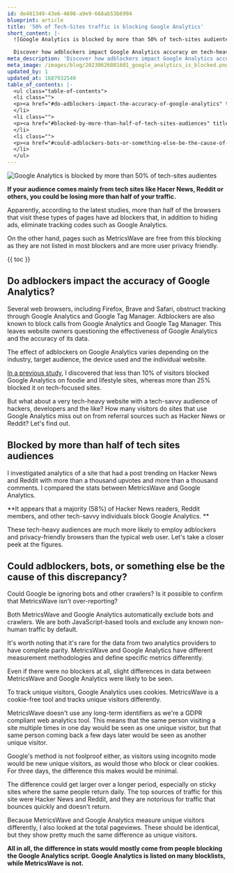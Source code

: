 ```yaml
---
id: de481349-43e6-4698-a9e9-668ab53b6994
blueprint: article
title: '50% of Tech-Sites traffic is blocking Google Analytics'
short_content: |-
  ![Google Analytics is blocked by more than 50% of tech-sites audientes](/images/blog/20230626081601_google_analytics_is_blocked.png)

  Discover how adblockers impact Google Analytics accuracy on tech-heavy sites with a tech-savvy audience. Learn the cause of discrepancies between MetricsWave and Google Analytics.
meta_description: 'Discover how adblockers impact Google Analytics accuracy on tech-heavy sites with a tech-savvy audience. Learn the cause of discrepancies between MetricsWave and Google Analytics.'
meta_image: /images/blog/20230626081601_google_analytics_is_blocked.png
updated_by: 1
updated_at: 1687932549
table_of_contents: |-
  <ul class="table-of-contents">
  <li class="">
  <p><a href="#do-adblockers-impact-the-accuracy-of-google-analytics" title="Do adblockers impact the accuracy of Google Analytics?">Do adblockers impact the accuracy of Google Analytics?</a></p>
  </li>
  <li class="">
  <p><a href="#blocked-by-more-than-half-of-tech-sites-audiences" title="Blocked by more than half of tech sites audiences">Blocked by more than half of tech sites audiences</a></p>
  </li>
  <li class="">
  <p><a href="#could-adblockers-bots-or-something-else-be-the-cause-of-this-discrepancy" title="Could adblockers, bots, or something else be the cause of this discrepancy?">Could adblockers, bots, or something else be the cause of this discrepancy?</a></p>
  </li>
  </ul>
---
```

![Google Analytics is blocked by more than 50% of tech-sites audientes](/images/blog/20230626081601_google_analytics_is_blocked.png)

**If your audience comes mainly from tech sites like Hacer News, Reddit or others, you could be losing more than half of your traffic.**

Apparently, according to the latest studies, more than half of the browsers that visit these types of pages have ad blockers that, in addition to hiding ads, eliminate tracking codes such as Google Analytics.

On the other hand, pages such as MetricsWave are free from this blocking as they are not listed in most blockers and are more user privacy friendly.

{{ toc }}

## Do adblockers impact the accuracy of Google Analytics?

Several web browsers, including Firefox, Brave and Safari, obstruct tracking through Google Analytics and Google Tag Manager. Adblockers are also known to block calls from Google Analytics and Google Tag Manager. This leaves website owners questioning the effectiveness of Google Analytics and the accuracy of its data. 

The effect of adblockers on Google Analytics varies depending on the industry, target audience, the device used and the individual website. 

[In a previous study](https://markosaric.com/google-analytics-blocking/), I discovered that less than 10% of visitors blocked Google Analytics on foodie and lifestyle sites, whereas more than 25% blocked it on tech-focused sites. 

But what about a very tech-heavy website with a tech-savvy audience of hackers, developers and the like? How many visitors do sites that use Google Analytics miss out on from referral sources such as Hacker News or Reddit? Let's find out.

## Blocked by more than half of tech sites audiences

I investigated analytics of a site that had a post trending on Hacker News and Reddit with more than a thousand upvotes and more than a thousand comments. I compared the stats between MetricsWave and Google Analytics. 

**It appears that a majority (58%) of Hacker News readers, Reddit members, and other tech-savvy individuals block Google Analytics. **

These tech-heavy audiences are much more likely to employ adblockers and privacy-friendly browsers than the typical web user. Let's take a closer peek at the figures.

## Could adblockers, bots, or something else be the cause of this discrepancy?

Could Google be ignoring bots and other crawlers? Is it possible to confirm that MetricsWave isn't over-reporting?

Both MetricsWave and Google Analytics automatically exclude bots and crawlers. We are both JavaScript-based tools and exclude any known non-human traffic by default. 

It's worth noting that it's rare for the data from two analytics providers to have complete parity. MetricsWave and Google Analytics have different measurement methodologies and define specific metrics differently. 

Even if there were no blockers at all, slight differences in data between MetricsWave and Google Analytics were likely to be seen.

To track unique visitors, Google Analytics uses cookies. MetricsWave is a cookie-free tool and tracks unique visitors differently.

MetricsWave doesn't use any long-term identifiers as we're a GDPR compliant web analytics tool. This means that the same person visiting a site multiple times in one day would be seen as one unique visitor, but that same person coming back a few days later would be seen as another unique visitor.

Google's method is not foolproof either, as visitors using incognito mode would be new unique visitors, as would those who block or clear cookies. For three days, the difference this makes would be minimal. 

The difference could get larger over a longer period, especially on sticky sites where the same people return daily. The top sources of traffic for this site were Hacker News and Reddit, and they are notorious for traffic that bounces quickly and doesn't return.

Because MetricsWave and Google Analytics measure unique visitors differently, I also looked at the total pageviews. These should be identical, but they show pretty much the same difference as unique visitors.

**All in all, the difference in stats would mostly come from people blocking the Google Analytics script. Google Analytics is listed on many blocklists, while MetricsWave is not.**